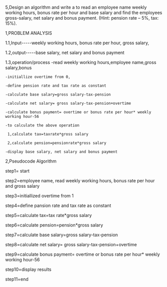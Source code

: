 5,Design an algorithm and write a to read an employee name weekly working hours, bonus rate per hour and base salary and find the employees gross-salary, net salary and bonus payment. (Hint: pension rate – 5%, tax: 15%).

1,PROBLEM ANALYSIS 

1.1,Input-----weekly working hours, bonus rate per hour, gross salary,

1.2,output-----base salary, net salary and bonus payment 

1.3,operation/process
    -read weekly working hours,employee name,gross salary,bonus
    
	-initiallize overtime from 0,
 
	-define pension rate and tax rate as constant
 
    -calculate base salary=gross salary-tax-pension
    
    -calculate net salary= gross salary-tax-pension+overtime
    
    -calculate bonus payment= overtime or bonus rate per hour* weekly working hour-56
    
    -to calculate the above operation
    
     1,calculate tax=taxrate*gross salary
     
     2,calculate pension=pensionrate*gross salary
     
    -display base salary, net salary and bonus payment 
 
2,Pseudocode Algorithm 

step1= start

step2=employee name, read weekly working hours, bonus rate per hour and gross salary

step3=initiallized overtime from 1

step4=define pansion rate and tax rate as constant

step5=calculate tax=tax rate*gross salary

step6=calculate pension=pension*gross salary

step7=calculate base salary=gross salary-tax-pension

step8=calculate net salary= gross salary-tax-pension+overtime

step9=calculate bonus payment= overtime or bonus rate per hour* weekly working hour-56 

step10=display results

step11=end 

